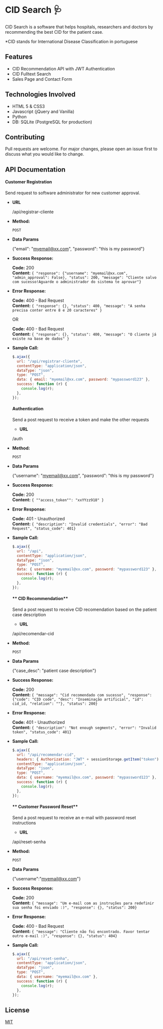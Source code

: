 # CID Search :stethoscope:

CID Search is a software that helps hospitals, researchers and doctors by recommending the best CID for the patient case.

\*CID stands for International Disease Classification in portuguese

## Features

<ul>
  <li>CID Recommendation API with JWT Authentication</li>
  <li>CID Fulltext Search</li>
  <li>Sales Page and Contact Form</li>
</ul>

## Technologies Involved

<ul>
  <li>HTML 5 & CSS3</li>
  <li>Javascript (jQuery and Vanilla)</li>
  <li>Python</li>
  <li>DB: SQLite (PostgreSQL for production)</li>
</ul>

## Contributing

Pull requests are welcome. For major changes, please open an issue first to discuss what you would like to change.

## API Documentation

#### **Customer Registration**

Send request to software administrator for new customer approval.

- **URL**

  /api/registrar-cliente

- **Method:**

  `POST`

- **Data Params**

  {"email": "myemail@xx.com", "password": "this is my password"}

- **Success Response:**

  **Code:** 200 <br />
  **Content:** `{ "response": {"username": "myemail@xx.com", "admin_approval": False}, "status": 200, "message": "Cliente salvo com sucesso!Aguarde o administrador do sistema te aprovar"}`

- **Error Response:**

  **Code:** 400 - Bad Request <br />
  **Content:** `{ "response": {}, "status": 400, "message": "A senha precisa conter entre 8 e 20 caracteres" }`

  OR

  **Code:** 400 - Bad Request <br />
  **Content:** `{ "response": {}, "status": 400, "message": "O cliente já existe na base de dados" }`

- **Sample Call:**

  ```javascript
  $.ajax({
    url: "/api/registrar-cliente",
    contentType: "application/json",
    dataType: "json",
    type: "POST",
    data: { email: "myemail@xx.com", password: "mypassword123" },
    success: function (r) {
      console.log(r);
    },
  });
  ```

  #### **Authentication**

  Send a post request to receive a token and make the other requests

  - **URL**

  /auth

- **Method:**

  `POST`

- **Data Params**

  {"username": "myemail@xx.com", "password": "this is my password"}

- **Success Response:**

  **Code:** 200 <br />
  **Content:** `{ ""access_token"": "xxYYzz918" }`

- **Error Response:**

  **Code:** 401 - Unauthorized <br />
  **Content:** `{ "description": "Invalid credentials", "error": "Bad Request", "status_code": 401}`

- **Sample Call:**

  ```javascript
  $.ajax({
    url: "/api",
    contentType: "application/json",
    dataType: "json",
    type: "POST",
    data: { username: "myemail@xx.com", password: "mypassword123" },
    success: function (r) {
      console.log(r);
    },
  });
  ```

  #### ** CID Recommendation**

  Send a post request to receive CID recomendation based on the patient case description

  - **URL**

  /api/recomendar-cid

- **Method:**

  `POST`

- **Data Params**

  {"case_desc": "patient case description"}

- **Success Response:**

  **Code:** 200 <br />
  **Content:** `{ "message": "Cid recomendado com sucesso", "response": {"code": "CID code", "desc": "Inseminação artificial", "id": cid_id, "relation": ""}, "status": 200}`

- **Error Response:**

  **Code:** 401 - Unauthorized <br />
  **Content:** `{ "description": "Not enough segments", "error": "Invalid token", "status_code": 401}`

- **Sample Call:**

  ```javascript
  $.ajax({
    url: "/api/recomendar-cid",
    headers: { Authorization: "JWT" + sessionStorage.getItem("token") },
    contentType: "application/json",
    dataType: "json",
    type: "POST",
    data: { username: "myemail@xx.com", password: "mypassword123" },
    success: function (r) {
      console.log(r);
    },
  });
  ```

  #### ** Customer Password Reset**

  Send a post request to receive an e-mail with password reset instructions

  - **URL**

  /api/reset-senha

- **Method:**

  `POST`

- **Data Params**

  {"username":"myemail@xx.com"}

- **Success Response:**

  **Code:** 200 <br />
  **Content:** `{ "message": "Um e-mail com as instruções para redefinir sua senha foi enviado :)", "response": {}, "status": 200}`

- **Error Response:**

  **Code:** 400 - Bad Request <br />
  **Content:** `{ "message": "Cliente não foi encontrado. Favor tentar outro e-mail :)", "response": {}, "status": 404}`

- **Sample Call:**

  ```javascript
  $.ajax({
    url: "/api/reset-senha",
    contentType: "application/json",
    dataType: "json",
    type: "POST",
    data: { username: "myemail@xx.com" },
    success: function (r) {
      console.log(r);
    },
  });
  ```

## License

[MIT](https://choosealicense.com/licenses/mit/)
